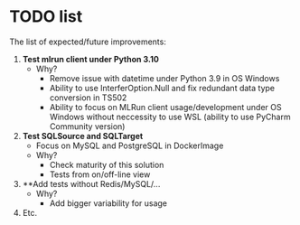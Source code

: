 # TODO list

The list of expected/future improvements:
 1. **Test mlrun client under Python 3.10**
    - Why?
      - Remove issue with datetime under Python 3.9 in OS Windows
      - Ability to use InterferOption.Null and fix redundant data type conversion in TS502
      - Ability to focus on MLRun client usage/development under OS Windows without
      neccessity to use WSL (ability to use PyCharm Community version)
 2. **Test SQLSource and SQLTarget**
    - Focus on MySQL and PostgreSQL in DockerImage
    - Why?
      - Check maturity of this solution
      - Tests from on/off-line view
 3. **Add tests without Redis/MySQL/...
    - Why?
      - Add bigger variability for usage
 4. Etc.